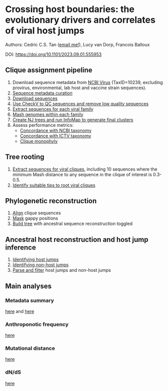 # Crossing host boundaries: the evolutionary drivers and correlates of viral host jumps
Authors: Cedric C.S. Tan ([email me!](cedriccstan@gmail.com)), Lucy van Dorp, Francois Balloux

DOI: https://doi.org/10.1101/2023.09.01.555953

## Clique assignment pipeline
1. Download sequence metadata from [NCBI Virus](https://www.ncbi.nlm.nih.gov/labs/virus/vssi/#/) (TaxID=10239, excluding provirus, environmental, lab host and vaccine strain sequences).
1. [Sequence metadata curation](download_scripts/get_unique_sequence_metadata_V2.R)
2. [Download sequences](download_scripts/download_genomes_using_acc_list.sh)
3. [Use CheckV to QC sequences and remove low quality sequences](qc_scripts)
4. [Extract sequences for each viral family](phylogenetic_scripts/extract_viral_family_genomes.R)
5. [Mash genomes within each family](phylogenetic_scripts/run_mash_multiple.sh)
6. [Create NJ trees and run InfoMap to generate final clusters](clique_classification_scripts/generate_final_clusters.R)
7. Assess performance metrics:
   * [Concordance with NCBI taxonomy](clique_classification_scripts/optimise_threshold_for_metrics.R)
   * [Concordance with ICTV taxonomy](clique_classification_scripts/optimise_threshold_for_metrics.ICTV.R)
   * [Clique monophyly](clique_classification_scripts/optimise_threshold_for_monophyly_V2.R)

## Tree rooting
1. [Extract sequences for viral cliques](ancestral_reconstruction_scripts/rooting/get_mini_tree_genomes.all_jumps.even_further.R), including 10 sequences where the minimum Mash distance to any sequence in the clique of interest is 0.3-0.5.
2. [Identify suitable tips to root viral cliques](ancestral_reconstruction_scripts/rooting/get_roots_for_clique_trees.even_further.R)

## Phylogenetic reconstruction
1. [Align](phylogenetic_scripts/align_multiple_genomes_mafft.sh) clique sequences
2. [Mask](phylogenetic_scripts/mask_alignment.R) gappy positions
3. [Build tree](phylogenetic_scripts/build_trees_with_bootstraps_myriad.sh) with ancestral sequence reconstruction toggled

## Ancestral host reconstruction and host jump inference
1. [Identifying host jumps](ancestral_reconstruction_scripts/varying_thresholds/ancestral_reconstruction.varying_threshold.R)
2. [Identifying non-host jumps](ancestral_reconstruction_scripts/varying_thresholds/ancestral_reconstruction.varying_threshold.R)
3. [Parse and filter](ancestral_reconstruction_scripts/varying_thresholds/get_jump_non_jump.V2.R) host jumps and non-host jumps

## Main analyses
### Metadata summary
[here](meta_summary_scripts) and [here](host_range_scripts)
### Anthroponotic frequency
[here](source_sink_scripts)
### Mutational distance
[here](mutational_load_scripts)
### dN/dS
[here](dnds_scripts)
